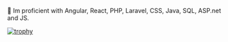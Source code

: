 💪 Im proficient with Angular, React, PHP, Laravel, CSS, Java, SQL, ASP.net and JS.


[![trophy](https://github-profile-trophy.vercel.app/?username=zosarillana&theme=onedark)](https://github.com/zosarillana/github-profile-trophy)

